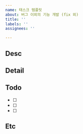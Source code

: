 ```yaml
---
name: 태스크 템플릿
about: 버그 이외의 기능 개발 (fix 외)
title: ''
labels: ''
assignees: ''

---
```


<!-- 해당 기능에 대한 개요 -->
## Desc

<!-- 해당 기능에 대한 상세 요소-->
## Detail

<!-- ToDo는 커밋 단위로 사용 -->
## Todo
- [ ] 
- [ ] 
- [ ] 

<!-- 남기고 싶은 코멘트나 메모할 것 -->
## Etc
